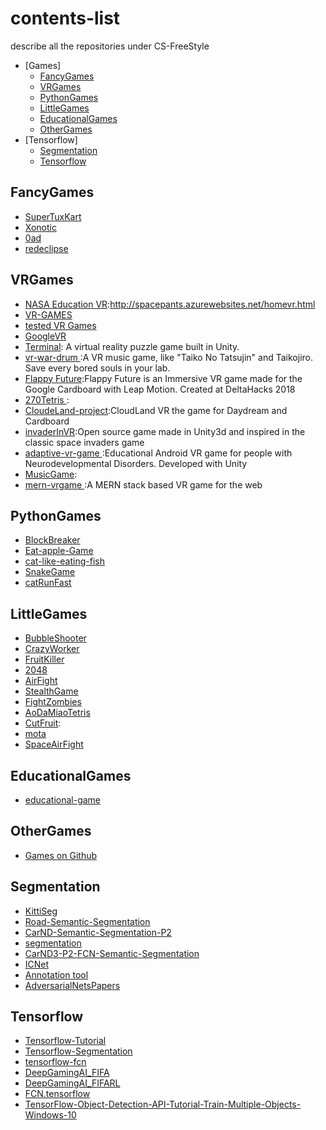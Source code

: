 # contents-list
describe all the repositories under CS-FreeStyle
- [Games]
  - [FancyGames](#FancyGames)
  - [VRGames](#VRGames)
  - [PythonGames](#PythonGames)
  - [LittleGames](#LittleGames)
  - [EducationalGames](#EducationalGames)
  - [OtherGames](#OtherGames)
- [Tensorflow]
  - [Segmentation](#Segmentation)
  - [Tensorflow](#Tensorflow)

## FancyGames
* [SuperTuxKart](https://github.com/CS-FreeStyle/SuperTuxKart/tree/master/supertuxkart)
* [Xonotic](https://github.com/CS-FreeStyle/xonotic)
* [0ad](https://github.com/CS-FreeStyle/0ad)
* [redeclipse](https://github.com/red-eclipse)

## VRGames
* [NASA Education VR](https://github.com/poedja/SpaceTrek):http://spacepants.azurewebsites.net/homevr.html
* [VR-GAMES](https://github.com/topics/vr-game)
* [tested VR Games](https://github.com/polygraphene/ALVR/wiki/List-of-tested-VR-games-and-experiences)
* [GoogleVR](https://github.com/googlevr)
* [Terminal](https://github.com/danielcolinjames/Terminal): A virtual reality puzzle game built in Unity.
* [vr-war-drum ](https://github.com/kahogeoff/vr-war-drum):A VR music game, like "Taiko No Tatsujin" and Taikojiro. Save every bored souls in your lab.
* [Flappy Future](https://github.com/djoksimo/FlappyFuture):Flappy Future is an Immersive VR game made for the Google Cardboard with Leap Motion. Created at DeltaHacks 2018
* [270Tetris ](https://github.com/dschoeneborn/270Tetris):
* [CloudeLand-project](https://github.com/GigaFlopsis/CloudeLand-project):CloudLand VR the game for Daydream and Cardboard 
* [invaderInVR](https://github.com/fgadea/invaderInVR):Open source game made in Unity3d and inspired in the classic space invaders game
* [adaptive-vr-game ](https://github.com/PedroBarcha/adaptive-vr-game):Educational Android VR game for people with Neurodevelopmental Disorders. Developed with Unity
* [MusicGame](https://github.com/0918nobita/MusicGame):
* [mern-vrgame ](https://github.com/shamahoque/mern-vrgame):A MERN stack based VR game for the web

## PythonGames
* [BlockBreaker](https://github.com/CS-FreeStyle/BlockBreaker)
* [Eat-apple-Game](https://github.com/CS-FreeStyle/Eat-apple-Game)
* [cat-like-eating-fish](https://github.com/CS-FreeStyle/cat-like-eating-fish)
* [SnakeGame](https://github.com/CS-FreeStyle/SnakeGame)
* [catRunFast](https://github.com/CS-FreeStyle/catRunFast)

## LittleGames
* [BubbleShooter](https://github.com/CS-FreeStyle/BubbleShooter)
* [CrazyWorker](https://github.com/CS-FreeStyle/CrazyWorker)
* [FruitKiller](https://github.com/CS-FreeStyle/FruitKiller)
* [2048](https://github.com/CS-FreeStyle/2048)
* [AirFight](https://github.com/CS-FreeStyle/AirFight)
* [StealthGame](https://github.com/CS-FreeStyle/StealthGame)
* [FightZombies](https://github.com/CS-FreeStyle/FightZombies)
* [AoDaMiaoTetris](https://github.com/CS-FreeStyle/AoDaMiaoTetris)
* [CutFruit](https://github.com/CS-FreeStyle/CutFruit): 
* [mota](https://github.com/CS-FreeStyle/mota)
* [SpaceAirFight](https://github.com/CS-FreeStyle/SpaceAirFight)
## EducationalGames
* [educational-game](https://github.com/topics/educational-game?l=c%23)

## OtherGames
* [Games on Github](https://github.com/XINCGer/games)

## Segmentation
* [KittiSeg](https://github.com/CS-FreeStyle/KittiSeg)
* [Road-Semantic-Segmentation](https://github.com/CS-FreeStyle/Road-Semantic-Segmentation)
* [CarND-Semantic-Segmentation-P2](https://github.com/CS-FreeStyle/CarND-Semantic-Segmentation-P2)
* [segmentation](https://github.com/CS-FreeStyle/segmentation)
* [CarND3-P2-FCN-Semantic-Segmentation](https://github.com/CS-FreeStyle/CarND3-P2-FCN-Semantic-Segmentation)
* [ICNet](https://github.com/CS-FreeStyle/ICNet)
* [Annotation tool](https://github.com/CS-FreeStyle/FastAnnotationTool)
* [AdversarialNetsPapers](https://github.com/CS-FreeStyle/AdversarialNetsPapers)

## Tensorflow
* [Tensorflow-Tutorial](https://github.com/CS-FreeStyle/Tensorflow-Tutorial)
* [Tensorflow-Segmentation](https://github.com/CS-FreeStyle/Tensorflow-Segmentation)
* [tensorflow-fcn](https://github.com/CS-FreeStyle/tensorflow-fcn)
* [DeepGamingAI_FIFA](https://github.com/CS-FreeStyle/DeepGamingAI_FIFA)
* [DeepGamingAI_FIFARL](https://github.com/CS-FreeStyle/DeepGamingAI_FIFARL)
* [FCN.tensorflow](https://github.com/CS-FreeStyle/FCN.tensorflow)
* [TensorFlow-Object-Detection-API-Tutorial-Train-Multiple-Objects-Windows-10](https://github.com/CS-FreeStyle/TensorFlow-Object-Detection-API-Tutorial-Train-Multiple-Objects-Windows-10)
